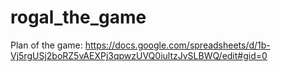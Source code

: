 # rogal_the_game

Plan of the game:
https://docs.google.com/spreadsheets/d/1b-Vj5rgUSj2boRZ5vAEXPj3qpwzUVQ0iultzJvSLBWQ/edit#gid=0
